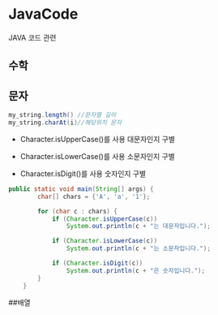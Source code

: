 # JavaCode
JAVA 코드 관련

## 수학


## 문자

```java
my_string.length() //문자열 길이
my_string.charAt(i)//해당위치 문자
```

+ Character.isUpperCase()를 사용 대문자인지 구별

+ Character.isLowerCase()를 사용 소문자인지 구별

+ Character.isDigit()를 사용 숫자인지 구별

```java
public static void main(String[] args) {
        char[] chars = {'A', 'a', '1'};

        for (char c : chars) {
            if (Character.isUpperCase(c))
                System.out.println(c + "는 대문자입니다.");

            if (Character.isLowerCase(c))
                System.out.println(c + "는 소문자입니다.");

            if (Character.isDigit(c))
                System.out.println(c + "은 숫자입니다.");
        }
    }
```

##배열

